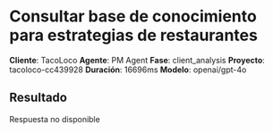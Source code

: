 # Consultar base de conocimiento para estrategias de restaurantes

**Cliente**: TacoLoco
**Agente**: PM Agent
**Fase**: client_analysis
**Proyecto**: tacoloco-cc439928
**Duración**: 16696ms
**Modelo**: openai/gpt-4o

## Resultado

Respuesta no disponible